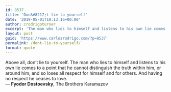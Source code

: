 ```yaml
---
id: 8537
title: 'Don&#8217;t lie to yourself'
date: '2019-05-01T10:13:16+00:00'
author: crodrigoturner
excerpt: 'The man who lies to himself and listens to his own lie comes to a point that he cannot distinguish the truth within him.'
layout: post
guid: 'https://www.carlosrodrigo.com/?p=8537'
permalink: /dont-lie-to-yourself/
format: quote
---
```


Above all, don’t lie to yourself. The man who lies to himself and listens to his own lie comes to a point that he cannot distinguish the truth within him, or around him, and so loses all respect for himself and for others. And having no respect he ceases to love.  
― **Fyodor Dostoevsky**, The Brothers Karamazov